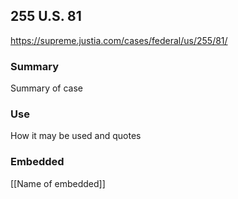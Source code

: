## 255 U.S. 81

https://supreme.justia.com/cases/federal/us/255/81/

### Summary

Summary of case

### Use

How it may be used and quotes

### Embedded

[[Name of embedded]]
